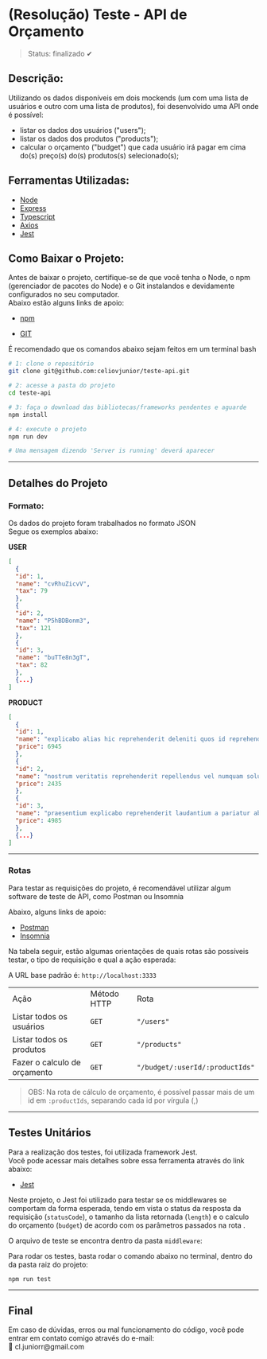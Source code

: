 <h1>(Resolução) Teste - API de Orçamento</h1>

> Status: finalizado ✔

## Descrição: 
Utilizando os dados disponíveis em dois mockends (um com uma lista de usuários e outro com uma lista de produtos), foi desenvolvido uma API onde é possível: <br>
- listar os dados dos usuários ("users");
- listar os dados dos produtos ("products");
- calcular o orçamento ("budget") que cada usuário irá pagar em cima do(s) preço(s) do(s) produtos(s) selecionado(s);

## Ferramentas Utilizadas:
- [Node](https://nodejs.org)
- [Express](https://expressjs.com)
- [Typescript](https://www.typescriptlang.org/)
- [Axios](https://axios-http.com/docs/intro)
- [Jest](https://jestjs.io/docs/getting-started)

## Como Baixar o Projeto:
Antes de baixar o projeto, certifique-se de que você tenha o Node, o npm (gerenciador de pacotes do Node) e o Git instalandos e devidamente configurados no seu computador.<br>
Abaixo estão alguns links de apoio:

- [npm](https://docs.npmjs.com/downloading-and-installing-node-js-and-npm)

- [GIT](https://git-scm.com/downloads)

<p>É recomendado que os comandos abaixo sejam feitos em um terminal bash</p>

```bash
# 1: clone o repositório
git clone git@github.com:celiovjunior/teste-api.git

# 2: acesse a pasta do projeto
cd teste-api

# 3: faça o download das bibliotecas/frameworks pendentes e aguarde
npm install

# 4: execute o projeto
npm run dev

# Uma mensagem dizendo 'Server is running' deverá aparecer
```

---

## Detalhes do Projeto

### Formato:

<p>Os dados do projeto foram trabalhados no formato JSON <br> Segue os exemplos abaixo:</p>

<b>USER</b>
```json
[
  {
  "id": 1,
  "name": "cvRhuZicvV",
  "tax": 79
  },
  {
  "id": 2,
  "name": "P5hBDBonm3",
  "tax": 121
  },
  {
  "id": 3,
  "name": "buTTe8n3gT",
  "tax": 82
  },
  {...}
]
```

<b>PRODUCT</b>
```json
[
  {
  "id": 1,
  "name": "explicabo alias hic reprehenderit deleniti quos id reprehenderit consequuntur ipsam iure voluptatem ea culpa excepturi ducimus repudiandae ab",
  "price": 6945
  },
  {
  "id": 2,
  "name": "nostrum veritatis reprehenderit repellendus vel numquam soluta ex inventore ex",
  "price": 2435
  },
  {
  "id": 3,
  "name": "praesentium explicabo reprehenderit laudantium a pariatur ab sit pariatur quos",
  "price": 4985
  },
  {...}
]
```

---

### Rotas
<p>Para testar as requisições do projeto, é recomendável utilizar algum software de teste de API, como Postman ou Insomnia</p>
Abaixo, alguns links de apoio:

- [Postman](https://www.postman.com/downloads/)
- [Insomnia](https://insomnia.rest/download)

<p>Na tabela seguir, estão algumas orientações de quais rotas são possíveis testar, o tipo de requisição e qual a ação esperada:</p>

<p>A URL base padrão é: <code>http://localhost:3333</code></p>

<table>
    <tr>
        <td>Ação</td>
        <td>Método HTTP</td>
        <td>Rota</td>
    </tr>
    <tr>
        <td>Listar todos os usuários</td>
        <td><code>GET</code></td>
        <td><code>"/users"</code></td>
    </tr>
    <tr>
        <td>Listar todos os produtos</td>
        <td><code>GET</code></td>
        <td><code>"/products"</code></td>
    </tr>
    <tr>
        <td>Fazer o calculo de orçamento</td>
        <td><code>GET</code></td>
        <td><code>"/budget/:userId/:productIds"</code></td>
    </tr>
</table>

> OBS: Na rota de cálculo de orçamento, é possível passar mais de um id em <code>:productIds</code>, separando cada id por vírgula (,)

---

## Testes Unitários

<p>Para a realização dos testes, foi utilizada framework Jest. <br>Você pode acessar mais detalhes sobre essa ferramenta através do link abaixo:</p>

- [Jest](https://jestjs.io/pt-BR/docs/getting-started)

<p>Neste projeto, o Jest foi utilizado para testar se os middlewares se comportam da forma esperada, tendo em vista o status da resposta da requisição (<code>statusCode</code>), o tamanho da lista retornada (<code>length</code>) e o calculo do orçamento (<code>budget</code>) de acordo com os parâmetros passados na rota .</p>

O arquivo de teste se encontra dentro da pasta <code>middleware</code>:<br>


Para rodar os testes, basta rodar o comando abaixo no terminal, dentro do da pasta raiz do projeto:<br>
```node
npm run test
```
---

## Final
<p>Em caso de dúvidas, erros ou mal funcionamento do código, você pode entrar em contato comigo através do e-mail:<br> 📩 cl.juniorr@gmail.com